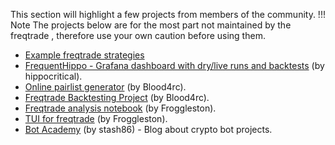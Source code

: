 This section will highlight a few projects from members of the community.
!!! Note
The projects below are for the most part not maintained by the freqtrade , therefore use your own caution before using them.

- [Example freqtrade strategies](https://github.com/freqtrade/freqtrade-strategies/)
- [FrequentHippo - Grafana dashboard with dry/live runs and backtests](http://frequenthippo.ddns.net:3000/) (by hippocritical).
- [Online pairlist generator](https://remotepairlist.com/) (by Blood4rc).
- [Freqtrade Backtesting Project](https://strat.ninja/) (by Blood4rc).
- [Freqtrade analysis notebook](https://github.com/froggleston/freqtrade_analysis_notebook) (by Froggleston).
- [TUI for freqtrade](https://github.com/froggleston/freqtrade-frogtrade9000) (by Froggleston).
- [Bot Academy](https://botacademy.ddns.net/) (by stash86) - Blog about crypto bot projects.
